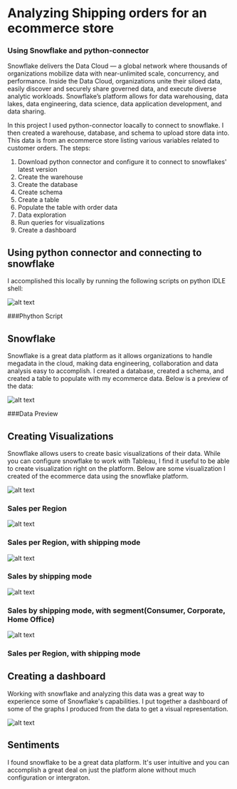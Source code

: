 # Analyzing Shipping orders for an ecommerce store
### Using Snowflake and python-connector

Snowflake delivers the Data Cloud — a global network where thousands of organizations mobilize data with near-unlimited scale, concurrency, and performance. Inside the Data Cloud, organizations unite their siloed data, easily discover and securely share governed data, and execute diverse analytic workloads. Snowflake’s platform allows for data warehousing, data lakes, data engineering, data science, data application development, and data sharing. 

In this project I used python-connector loacally to connect to snowflake. I then created a warehouse, database, and schema to upload store data into. This data is from an ecommerce store listing various variables related to customer orders. The steps:

1. Download python connector and configure it to connect to snowflakes' latest version
2. Create the warehouse
3. Create the database
4. Create schema
5. Create a table
6. Populate the table with order data
7. Data exploration
8. Run queries for visualizations
9. Create a dashboard


## Using python connector and connecting to snowflake
I accomplished this locally by running the following scripts on python IDLE shell:

![alt text](https://github.com/Zi-Stonga/Snowflake/blob/main/Images/python_script.JPG)


###Phython Script

## Snowflake
Snowflake is a great data platform as it allows organizations to handle megadata in the cloud, making data engineering, collaboration and data analysis easy to accomplish. I created a database, created a schema, and created a table to populate with my ecommerce data. Below is a preview of the data:



![alt text](https://github.com/Zi-Stonga/Snowflake/blob/main/Images/Data_preview.JPG)

###Data Preview

## Creating Visualizations
Snowflake allows users to create basic visualizations of their data. While you can configure snowflake to work with Tableau, I find it useful to be able to create visualization right on the platform. Below are some visualization I created of the ecommerce data using the snowflake platform.

![alt text](https://github.com/Zi-Stonga/Snowflake/blob/main/Images/Sales,region.JPG)

### Sales per Region


![alt text](https://github.com/Zi-Stonga/Snowflake/blob/main/Images/sales,region,shipmode.JPG)

### Sales per Region, with shipping mode


![alt text](https://github.com/Zi-Stonga/Snowflake/blob/main/Images/Sales,shipmode.JPG)

### Sales by shipping mode

![alt text](https://github.com/Zi-Stonga/Snowflake/blob/main/Images/Shipmode,Segment.JPG)

### Sales by shipping mode, with segment(Consumer, Corporate, Home Office)

![alt text](https://github.com/Zi-Stonga/Snowflake/blob/main/Images/Shipmode,Sales,region.JPG)


### Sales per Region, with shipping mode




## Creating a dashboard
Working with snowflake and analyzing this data was a great way to experience some of Snowflake's capabilities. I put together a dashboard of some of the graphs I produced from the data to get a visual representation.

![alt text](https://github.com/Zi-Stonga/Snowflake/blob/main/Images/dashboard2.JPG)

## Sentiments
I found snowflake to be a great data platform. It's user intuitive and you can accomplish a great deal on just the platform alone without much configuration or intergraton.




